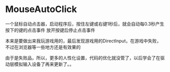 MouseAutoClick
==============
  一个鼠标自动点击器，启动程序后，按住左键或右键1秒后，就会自动每0.3秒产生按下的键的点击事件
  放开按键后停止点击事件

  本来是要做出来我玩游戏用的，最后发现游戏用的DirectInput，在游戏中失败，不过在浏览器等一些地方还是有效果的

  由于是失败品，所以，更多的人性化设置，代码的优化就没管了，以后学会了在驱动层模拟输入设备了再来更新了。。
